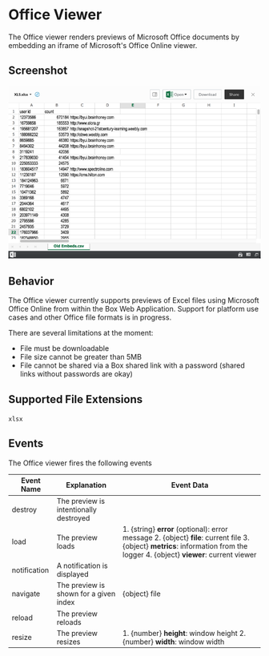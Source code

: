 # Office Viewer

The Office viewer renders previews of Microsoft Office documents by embedding an iframe of Microsoft's Office Online viewer.

## Screenshot

![Screenshot of office viewer](images/office.png)

## Behavior

The Office viewer currently supports previews of Excel files using Microsoft Office Online from within the Box Web Application. Support for platform use cases and other Office file formats is in progress.

There are several limitations at the moment:
- File must be downloadable
- File size cannot be greater than 5MB
- File cannot be shared via a Box shared link with a password (shared links without passwords are okay)

## Supported File Extensions

`xlsx`

## Events
The Office viewer fires the following events

| Event Name | Explanation | Event Data |
| --- | --- | --- |
| destroy | The preview is intentionally destroyed ||
| load |  The preview loads | 1. {string} **error** (optional): error message 2. {object} **file**: current file 3. {object} **metrics**: information from the logger 4. {object} **viewer**: current viewer |
| notification | A notification is displayed ||
| navigate | The preview is shown for a given index | {object} file |
| reload | The preview reloads ||
| resize | The preview resizes | 1. {number} **height**: window height 2. {number} **width**: window width |

